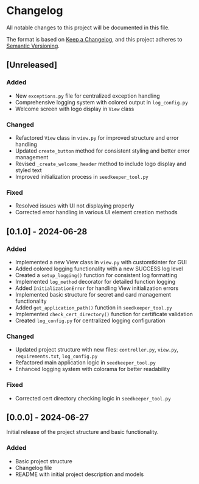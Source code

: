 # Changelog

All notable changes to this project will be documented in this file.

The format is based on [Keep a Changelog](https://keepachangelog.com/en/1.0.0/), and this project adheres to [Semantic Versioning](https://semver.org/spec/v2.0.0.html).

## [Unreleased]

### Added
- New `exceptions.py` file for centralized exception handling
- Comprehensive logging system with colored output in `log_config.py`
- Welcome screen with logo display in `View` class

### Changed
- Refactored `View` class in `view.py` for improved structure and error handling
- Updated `create_button` method for consistent styling and better error management
- Revised `_create_welcome_header` method to include logo display and styled text
- Improved initialization process in `seedkeeper_tool.py`

### Fixed
- Resolved issues with UI not displaying properly
- Corrected error handling in various UI element creation methods

## [0.1.0] - 2024-06-28

### Added
- Implemented a new View class in `view.py` with customtkinter for GUI
- Added colored logging functionality with a new SUCCESS log level
- Created a `setup_logging()` function for consistent log formatting
- Implemented `log_method` decorator for detailed function logging
- Added `InitializationError` for handling View initialization errors
- Implemented basic structure for secret and card management functionality
- Added `get_application_path()` function in `seedkeeper_tool.py`
- Implemented `check_cert_directory()` function for certificate validation
- Created `log_config.py` for centralized logging configuration

### Changed
- Updated project structure with new files: `controller.py`, `view.py`, `requirements.txt`, `log_config.py`
- Refactored main application logic in `seedkeeper_tool.py`
- Enhanced logging system with colorama for better readability

### Fixed
- Corrected cert directory checking logic in `seedkeeper_tool.py`

## [0.0.0] - 2024-06-27

Initial release of the project structure and basic functionality.

### Added
- Basic project structure
- Changelog file
- README with initial project description and models